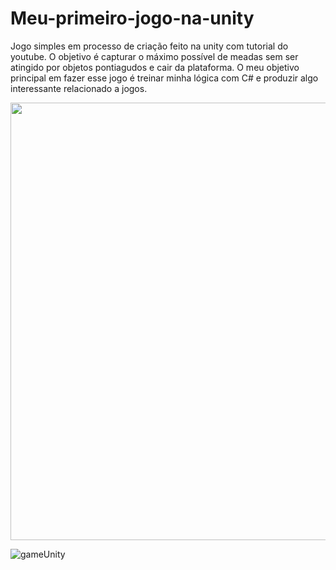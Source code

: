 # Meu-primeiro-jogo-na-unity
Jogo simples em processo de criação feito na unity com tutorial do youtube. O objetivo é capturar o máximo possível de meadas sem ser atingido por objetos pontiagudos e cair da plataforma.
O meu objetivo principal em fazer esse jogo é treinar minha lógica com C# e produzir algo interessante relacionado a jogos.

<div align="center">
<img src="https://user-images.githubusercontent.com/94997683/147777332-a92c98d5-acae-46e4-bbcd-209a19e39286.png" width="700px" />
</div>

![gameUnity](https://user-images.githubusercontent.com/94997683/147777332-a92c98d5-acae-46e4-bbcd-209a19e39286.png)
